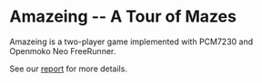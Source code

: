 Amazeing -- A Tour of Mazes
===========================

Amazeing is a two-player game implemented with PCM7230 and Openmoko Neo FreeRunner.

See our [report](https://github.com/shaform/school-projects/blob/master/100-embed/amazeing/report.pdf) for more details.

